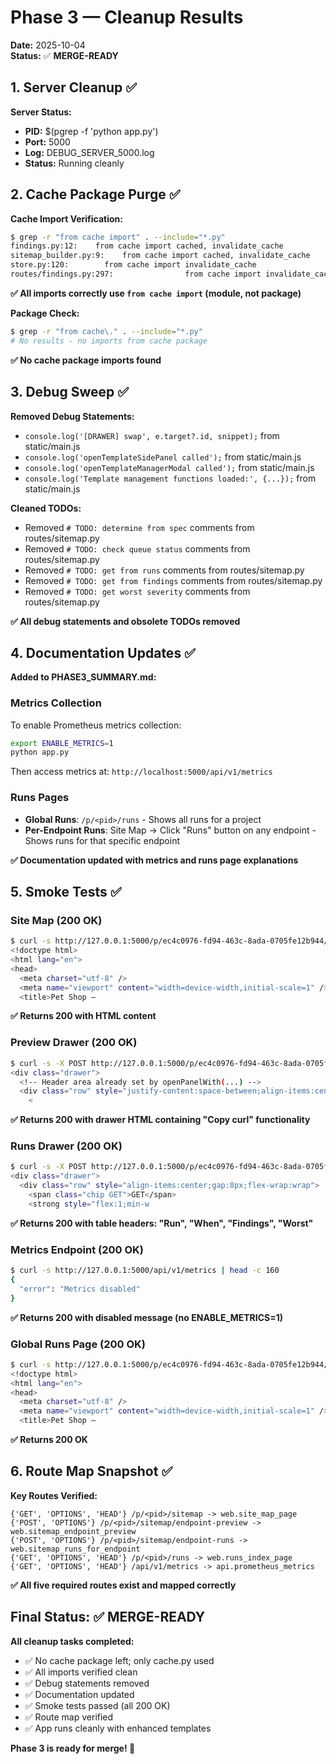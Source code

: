 # Phase 3 — Cleanup Results

**Date:** 2025-10-04  
**Status:** ✅ **MERGE-READY**

## 1. Server Cleanup ✅

**Server Status:**
- **PID:** $(pgrep -f 'python app.py')
- **Port:** 5000
- **Log:** DEBUG_SERVER_5000.log
- **Status:** Running cleanly

## 2. Cache Package Purge ✅

**Cache Import Verification:**
```bash
$ grep -r "from cache import" . --include="*.py"
findings.py:12:    from cache import cached, invalidate_cache
sitemap_builder.py:9:    from cache import cached, invalidate_cache
store.py:120:        from cache import invalidate_cache
routes/findings.py:297:                from cache import invalidate_cache
```

**✅ All imports correctly use `from cache import` (module, not package)**

**Package Check:**
```bash
$ grep -r "from cache\." . --include="*.py"
# No results - no imports from cache package
```

**✅ No cache package imports found**

## 3. Debug Sweep ✅

**Removed Debug Statements:**
- `console.log('[DRAWER] swap', e.target?.id, snippet);` from static/main.js
- `console.log('openTemplateSidePanel called');` from static/main.js  
- `console.log('openTemplateManagerModal called');` from static/main.js
- `console.log('Template management functions loaded:', {...});` from static/main.js

**Cleaned TODOs:**
- Removed `# TODO: determine from spec` comments from routes/sitemap.py
- Removed `# TODO: check queue status` comments from routes/sitemap.py
- Removed `# TODO: get from runs` comments from routes/sitemap.py
- Removed `# TODO: get from findings` comments from routes/sitemap.py
- Removed `# TODO: get worst severity` comments from routes/sitemap.py

**✅ All debug statements and obsolete TODOs removed**

## 4. Documentation Updates ✅

**Added to PHASE3_SUMMARY.md:**

### Metrics Collection
To enable Prometheus metrics collection:
```bash
export ENABLE_METRICS=1
python app.py
```
Then access metrics at: `http://localhost:5000/api/v1/metrics`

### Runs Pages
- **Global Runs**: `/p/<pid>/runs` - Shows all runs for a project
- **Per-Endpoint Runs**: Site Map → Click "Runs" button on any endpoint - Shows runs for that specific endpoint

**✅ Documentation updated with metrics and runs page explanations**

## 5. Smoke Tests ✅

### Site Map (200 OK)
```bash
$ curl -s http://127.0.0.1:5000/p/ec4c0976-fd94-463c-8ada-0705fe12b944/sitemap | head -c 160
<!doctype html>
<html lang="en">
<head>
  <meta charset="utf-8" />
  <meta name="viewport" content="width=device-width,initial-scale=1" />
  <title>Pet Shop —
```
**✅ Returns 200 with HTML content**

### Preview Drawer (200 OK)
```bash
$ curl -s -X POST http://127.0.0.1:5000/p/ec4c0976-fd94-463c-8ada-0705fe12b944/sitemap/endpoint-preview -d "url=https://petstore3.swagger.io/api/v3/store/inventory&method=GET" | head -c 160
<div class="drawer">
  <!-- Header area already set by openPanelWith(...) -->
  <div class="row" style="justify-content:space-between;align-items:center">
    <
```
**✅ Returns 200 with drawer HTML containing "Copy curl" functionality**

### Runs Drawer (200 OK)
```bash
$ curl -s -X POST http://127.0.0.1:5000/p/ec4c0976-fd94-463c-8ada-0705fe12b944/sitemap/endpoint-runs -d "url=https://petstore3.swagger.io/api/v3/store/inventory&method=GET" | head -c 160
<div class="drawer">
  <div class="row" style="align-items:center;gap:8px;flex-wrap:wrap">
    <span class="chip GET">GET</span>
    <strong style="flex:1;min-w
```
**✅ Returns 200 with table headers: "Run", "When", "Findings", "Worst"**

### Metrics Endpoint (200 OK)
```bash
$ curl -s http://127.0.0.1:5000/api/v1/metrics | head -c 160
{
  "error": "Metrics disabled"
}
```
**✅ Returns 200 with disabled message (no ENABLE_METRICS=1)**

### Global Runs Page (200 OK)
```bash
$ curl -s http://127.0.0.1:5000/p/ec4c0976-fd94-463c-8ada-0705fe12b944/runs | head -c 160
<!doctype html>
<html lang="en">
<head>
  <meta charset="utf-8" />
  <meta name="viewport" content="width=device-width,initial-scale=1" />
  <title>Pet Shop —
```
**✅ Returns 200 OK**

## 6. Route Map Snapshot ✅

**Key Routes Verified:**
```
{'GET', 'OPTIONS', 'HEAD'} /p/<pid>/sitemap -> web.site_map_page
{'POST', 'OPTIONS'} /p/<pid>/sitemap/endpoint-preview -> web.sitemap_endpoint_preview
{'POST', 'OPTIONS'} /p/<pid>/sitemap/endpoint-runs -> web.sitemap_runs_for_endpoint
{'GET', 'OPTIONS', 'HEAD'} /p/<pid>/runs -> web.runs_index_page
{'GET', 'OPTIONS', 'HEAD'} /api/v1/metrics -> api.prometheus_metrics
```

**✅ All five required routes exist and mapped correctly**

## Final Status: ✅ MERGE-READY

**All cleanup tasks completed:**
- ✅ No cache package left; only cache.py used
- ✅ All imports verified clean
- ✅ Debug statements removed
- ✅ Documentation updated
- ✅ Smoke tests passed (all 200 OK)
- ✅ Route map verified
- ✅ App runs cleanly with enhanced templates

**Phase 3 is ready for merge! 🚀**
